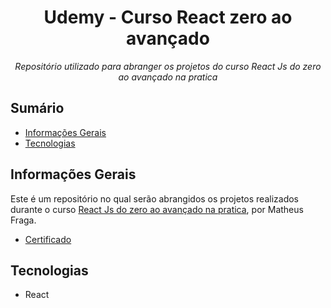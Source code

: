 <div align="center">
  <h1>Udemy - Curso React zero ao avançado</h1>
  <p><i>Repositório utilizado para abranger os projetos do curso React Js do zero ao avançado na pratica</i></p>
</div>

## Sumário

- [Informações Gerais](#informações-gerais)
- [Tecnologias](#tecnologias)

## Informações Gerais

Este é um repositório no qual serão abrangidos os projetos realizados durante o curso [React Js do zero ao avançado na pratica](https://www.udemy.com/share/101ybQ3@SofZQi6Ygj1-mcRuUvhUUx07aqL8oE8cCfl298eH7op1XcIOqIW2ek9lKHc434lbIQ==/), por Matheus Fraga.

- [Certificado](https://drive.google.com/file/d/136lBlSKqtlKS-Lr_N6iJXA46NswXHdre/view?usp=sharing)

## Tecnologias

- React
